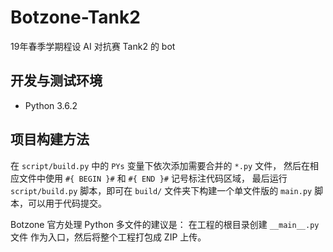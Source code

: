 Botzone-Tank2
===============
19年春季学期程设 AI 对抗赛 Tank2 的 bot


开发与测试环境
---------------
- Python 3.6.2


项目构建方法
---------------
在 `script/build.py` 中的 `PYs` 变量下依次添加需要合并的 `*.py` 文件，
然后在相应文件中使用 `#{ BEGIN }#` 和 `#{ END }#` 记号标注代码区域，
最后运行 `script/build.py` 脚本，即可在 `build/` 文件夹下构建一个单文件版的
`main.py` 脚本，可以用于代码提交。

Botzone 官方处理 Python 多文件的建议是： 在工程的根目录创建 `__main__.py` 文件
作为入口，然后将整个工程打包成 ZIP 上传。
